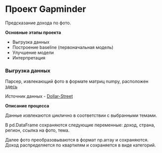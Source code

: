 # Проект Gapminder

Предсказание дохода по фото.

**Основные этапы проекта**

* Выгрузка данных
* Построение baseline (первоначальная модель)
* Улучшение модели
* Интерпретация

### Выгрузка данных

Парсер, извлекающий фото в формате матриц numpy, расположен [здесь](parser.ipynb)

Источник данных - [Dollar-Street](https://www.gapminder.org/dollar-street)

**Описание процесса**

Данные извлекаются циклично в соответствии с выбранными темами. 

В pd.DataFrame сохраняются следующие переменные: доход, страна, регион, ссылка на фото, тема.

Далее фото преобразовываются в формат np.array и сохраняются. Доход распределяется по квартилям и сохраняется в виде категорий.
